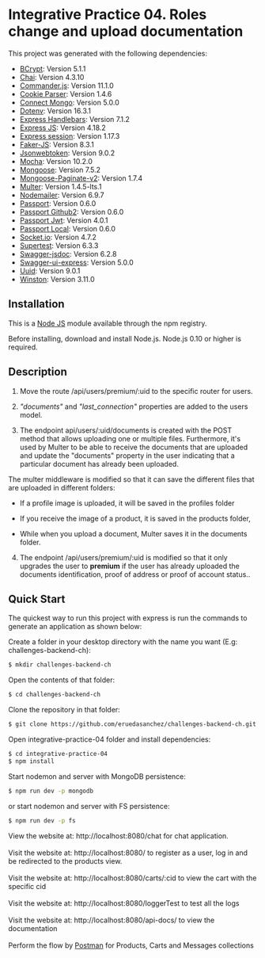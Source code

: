 # Integrative Practice 04. Roles change and upload documentation

This project was generated with the following dependencies: 

- [BCrypt](https://github.com/pyca/bcrypt): Version 5.1.1 
- [Chai](https://github.com/chaijs/chai): Version 4.3.10
- [Commander.js](https://github.com/tj/commander.js?): Version 11.1.0
- [Cookie Parser](https://github.com/expressjs/cookie-parser): Version 1.4.6
- [Connect Mongo](https://github.com/mongodb-js/connect-mongodb-session): Version 5.0.0
- [Dotenv](https://github.com/motdotla/dotenv): Version 16.3.1
- [Express Handlebars](https://github.com/express-handlebars/express-handlebars): Version 7.1.2
- [Express JS](https://github.com/expressjs/express): Version 4.18.2
- [Express session](https://github.com/expressjs/session): Version 1.17.3
- [Faker-JS](https://github.com/faker-js/faker): Version 8.3.1 
- [Jsonwebtoken](https://github.com/auth0/node-jsonwebtoken): Version 9.0.2
- [Mocha](https://github.com/mochajs/mocha): Version 10.2.0
- [Mongoose](https://github.com/Automattic/mongoose): Version 7.5.2
- [Mongoose-Paginate-v2](https://github.com/aravindnc/mongoose-paginate-v2): Version 1.7.4
- [Multer](https://github.com/expressjs/multer): Version 1.4.5-lts.1  
- [Nodemailer](https://github.com/nodemailer/nodemailer): Version 6.9.7  
- [Passport](https://github.com/jaredhanson/passport): Version 0.6.0
- [Passport Github2](https://github.com/passport/todos-express-password): Version 0.6.0
- [Passport Jwt](https://github.com/mikenicholson/passport-jwt): Version 4.0.1
- [Passport Local](https://github.com/jaredhanson/passport-local): Version 0.6.0
- [Socket.io](https://github.com/socketio/socket.io): Version 4.7.2
- [Supertest](https://github.com/ladjs/supertest): Version 6.3.3
- [Swagger-jsdoc](https://github.com/Surnet/swagger-jsdoc): Version 6.2.8
- [Swagger-ui-express](https://github.com/scottie1984/swagger-ui-express): Version 5.0.0
- [Uuid](https://github.com/uuidjs/uuid): Version 9.0.1
- [Winston](https://github.com/winstonjs/winston): Version 3.11.0

## Installation

This is a [Node JS](https://github.com/nodejs/node) module available through the npm registry.

Before installing, download and install Node.js. Node.js 0.10 or higher is required.

## Description

1. Move the route /api/users/premium/:uid to the specific router for users.

2. *"documents"* and *"last_connection"* properties are added to the users model.

3. The endpoint api/users/:uid/documents is created with the POST method that allows uploading one or multiple files. Furthermore, it's used by Multer to be able to receive the documents that are uploaded and update the "documents" property in the user indicating that a particular document has already been uploaded.

The multer middleware is modified so that it can save the different files that are uploaded in different folders:

-  If a profile image is uploaded, it will be saved in the profiles folder

- If you receive the image of a product, it is saved in the products folder,

- While when you upload a document, Multer saves it in the documents folder.

4. The endpoint /api/users/premium/:uid is modified so that it only upgrades the user to **premium** if the user has already uploaded the documents identification, proof of address or proof of account status..

## Quick Start

The quickest way to run this project with express is run the commands to generate an application as shown below:

Create a folder in your desktop directory with the name you want (E.g: challenges-backend-ch):

```bash
$ mkdir challenges-backend-ch
```

Open the contents of that folder:

```bash
$ cd challenges-backend-ch
```

Clone the repository in that folder:

```bash
$ git clone https://github.com/eruedasanchez/challenges-backend-ch.git
```

Open integrative-practice-04 folder and install dependencies: 

```bash
$ cd integrative-practice-04
$ npm install
```

Start nodemon and server with MongoDB persistence:

```bash
$ npm run dev -p mongodb
```

or start nodemon and server with FS persistence:

```bash
$ npm run dev -p fs
```

View the website at: http://localhost:8080/chat for chat application.
<br>
<br>
Visit the website at: http://localhost:8080/ to register as a user, log in and be redirected to the products view.
<br>
<br>
Visit the website at: http://localhost:8080/carts/:cid to view the cart with the specific cid
<br>
<br>
Visit the website at: http://localhost:8080/loggerTest to test all the logs
<br>
<br>
Visit the website at: http://localhost:8080/api-docs/ to view the documentation
<br>
<br>
Perform the flow by [Postman](https://www.postman.com/) for Products, Carts and Messages collections